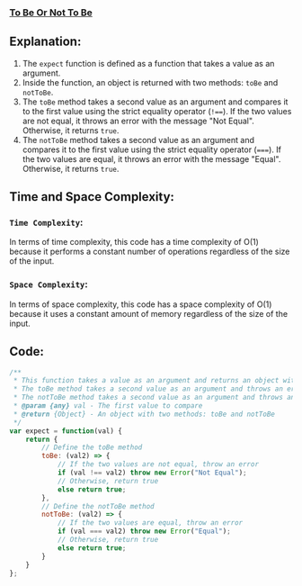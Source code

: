 ### [To Be Or Not To Be](https://leetcode.com/problems/to-be-or-not-to-be/description/)

## Explanation:
1. The `expect` function is defined as a function that takes a value as an argument.
2. Inside the function, an object is returned with two methods: `toBe` and `notToBe`.
3. The `toBe` method takes a second value as an argument and compares it to the first value using the strict equality operator (`!==`). If the two values are not equal, it throws an error with the message "Not Equal". Otherwise, it returns `true`.
4. The `notToBe` method takes a second value as an argument and compares it to the first value using the strict equality operator (`===`). If the two values are equal, it throws an error with the message "Equal". Otherwise, it returns `true`.

## Time and Space Complexity:
### `Time Complexity`:
In terms of time complexity, this code has a time complexity of O(1) because it performs a constant number of operations regardless of the size of the input.

### `Space Complexity`:
In terms of space complexity, this code has a space complexity of O(1) because it uses a constant amount of memory regardless of the size of the input.

## Code:
```js
/**
 * This function takes a value as an argument and returns an object with two methods: toBe and notToBe.
 * The toBe method takes a second value as an argument and throws an error if the two values are not equal.
 * The notToBe method takes a second value as an argument and throws an error if the two values are equal.
 * @param {any} val - The first value to compare
 * @return {Object} - An object with two methods: toBe and notToBe
 */
var expect = function(val) {
    return {
        // Define the toBe method
        toBe: (val2) => {
            // If the two values are not equal, throw an error
            if (val !== val2) throw new Error("Not Equal");
            // Otherwise, return true
            else return true;
        },
        // Define the notToBe method
        notToBe: (val2) => {
            // If the two values are equal, throw an error
            if (val === val2) throw new Error("Equal");
            // Otherwise, return true
            else return true;
        }
    }
};

```
